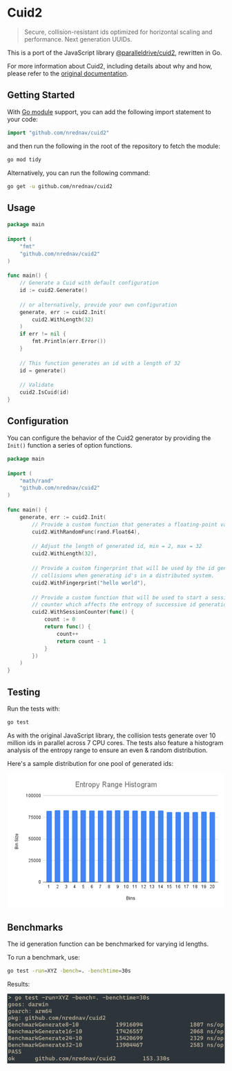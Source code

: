 # Cuid2

> Secure, collision-resistant ids optimized for horizontal scaling and performance. Next generation UUIDs.

This is a port of the JavaScript library [@paralleldrive/cuid2](https://github.com/paralleldrive/cuid2), rewritten in Go.

For more information about Cuid2, including details about why and how, please refer to the [original documentation](https://github.com/paralleldrive/cuid2).

## Getting Started

With [Go module](https://github.com/golang/go/wiki/Modules) support, you can add the following import statement to your code:

```go
import "github.com/nrednav/cuid2"
```

and then run the following in the root of the repository to fetch the module:

```bash
go mod tidy
```

Alternatively, you can run the following command:

```bash
go get -u github.com/nrednav/cuid2
```

## Usage

```go
package main

import (
    "fmt"
    "github.com/nrednav/cuid2"
)

func main() {
    // Generate a Cuid with default configuration
    id := cuid2.Generate()

    // or alternatively, provide your own configuration
    generate, err := cuid2.Init(
        cuid2.WithLength(32)
    )
    if err != nil {
        fmt.Println(err.Error())
    }

    // This function generates an id with a length of 32
    id = generate()

    // Validate
    cuid2.IsCuid(id)
}
```

## Configuration

You can configure the behavior of the Cuid2 generator by providing the `Init()`
function a series of option functions.

```go
package main

import (
    "math/rand"
    "github.com/nrednav/cuid2"
)

func main() {
    generate, err := cuid2.Init(
        // Provide a custom function that generates a floating-point value between 0 and 1
        cuid2.WithRandomFunc(rand.Float64),

        // Adjust the length of generated id, min = 2, max = 32
        cuid2.WithLength(32),

        // Provide a custom fingerprint that will be used by the id generator to help prevent
        // collisions when generating id's in a distributed system.
        cuid2.WithFingerprint("hello world"),

        // Provide a custom function that will be used to start a session
        // counter which affects the entropy of successive id generation calls
        cuid2.WithSessionCounter(func() {
            count := 0
            return func() {
                count++
                return count - 1
            }
        })
    )
}
```

## Testing

Run the tests with:

```bash
go test
```

As with the original JavaScript library, the collision tests generate over 10
million ids in parallel across 7 CPU cores. The tests also feature a histogram
analysis of the entropy range to ensure an even & random distribution.

Here's a sample distribution for one pool of generated ids:

<img width="640" alt="histogram of entropy range" src="assets/histogram.png" />

## Benchmarks

The id generation function can be benchmarked for varying id lengths.

To run a benchmark, use:

```bash
go test -run=XYZ -bench=. -benchtime=30s
```

Results:

<img width="640" alt="benchmarks of id generation" src="assets/benchmark.png" />
